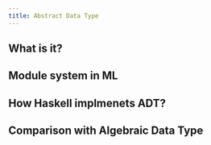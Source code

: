 ```yaml
---
title: Abstract Data Type
---
```


## What is it?

## Module system in ML

## How Haskell implmenets ADT?

## Comparison with Algebraic Data Type

